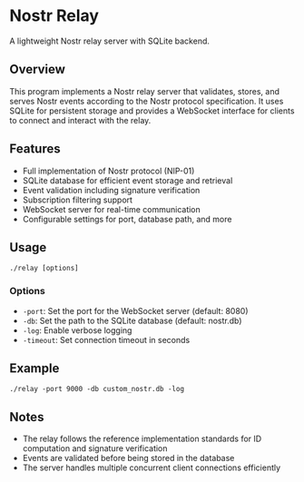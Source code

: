 # Nostr Relay

A lightweight Nostr relay server with SQLite backend.

## Overview

This program implements a Nostr relay server that validates, stores, and serves Nostr events according to the Nostr protocol specification. It uses SQLite for persistent storage and provides a WebSocket interface for clients to connect and interact with the relay.

## Features

- Full implementation of Nostr protocol (NIP-01)
- SQLite database for efficient event storage and retrieval
- Event validation including signature verification
- Subscription filtering support
- WebSocket server for real-time communication
- Configurable settings for port, database path, and more

## Usage

```
./relay [options]
```

### Options

- `-port`: Set the port for the WebSocket server (default: 8080)
- `-db`: Set the path to the SQLite database (default: nostr.db)
- `-log`: Enable verbose logging
- `-timeout`: Set connection timeout in seconds

## Example

```
./relay -port 9000 -db custom_nostr.db -log
```

## Notes

- The relay follows the reference implementation standards for ID computation and signature verification
- Events are validated before being stored in the database
- The server handles multiple concurrent client connections efficiently
